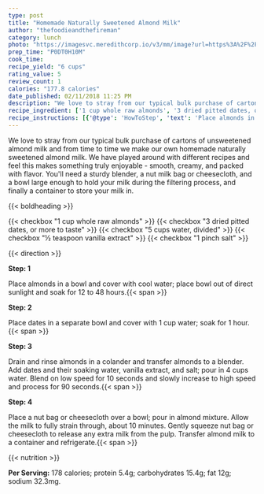 ```yaml
---
type: post
title: "Homemade Naturally Sweetened Almond Milk"
author: "thefoodieandthefireman"
category: lunch
photo: "https://imagesvc.meredithcorp.io/v3/mm/image?url=https%3A%2F%2Fimages.media-allrecipes.com%2Fuserphotos%2F4413480.jpg"
prep_time: "P0DT0H10M"
cook_time: 
recipe_yield: "6 cups"
rating_value: 5
review_count: 1
calories: "177.8 calories"
date_published: 02/11/2018 11:25 PM
description: "We love to stray from our typical bulk purchase of cartons of unsweetened almond milk and from time to time we make our own homemade naturally sweetened almond milk. We have played around with different recipes and feel this makes something truly enjoyable - smooth, creamy, and packed with flavor. You'll need a sturdy blender, a nut milk bag or cheesecloth, and a bowl large enough to hold your milk during the filtering process, and finally a container to store your milk in."
recipe_ingredient: ['1 cup whole raw almonds', '3 dried pitted dates, or more to taste', '5 cups water, divided', '½ teaspoon vanilla extract', '1 pinch salt']
recipe_instructions: [{'@type': 'HowToStep', 'text': 'Place almonds in a bowl and cover with cool water; place bowl out of direct sunlight and soak for 12 to 48 hours.\n'}, {'@type': 'HowToStep', 'text': 'Place dates in a separate bowl and cover with 1 cup water; soak for 1 hour.\n'}, {'@type': 'HowToStep', 'text': 'Drain and rinse almonds in a colander and transfer almonds to a blender. Add dates and their soaking water, vanilla extract, and salt; pour in 4 cups water. Blend on low speed for 10 seconds and slowly increase to high speed and process for 90 seconds.\n'}, {'@type': 'HowToStep', 'text': 'Place a nut bag or cheesecloth over a bowl; pour in almond mixture. Allow the milk to fully strain through, about 10 minutes. Gently squeeze nut bag or cheesecloth to release any extra milk from the pulp. Transfer almond milk to a container and refrigerate.\n'}]
---
```


We love to stray from our typical bulk purchase of cartons of unsweetened almond milk and from time to time we make our own homemade naturally sweetened almond milk. We have played around with different recipes and feel this makes something truly enjoyable - smooth, creamy, and packed with flavor. You'll need a sturdy blender, a nut milk bag or cheesecloth, and a bowl large enough to hold your milk during the filtering process, and finally a container to store your milk in. 

{{< boldheading >}}

{{< checkbox "1 cup whole raw almonds" >}}
{{< checkbox "3  dried pitted dates, or more to taste" >}}
{{< checkbox "5 cups water, divided" >}}
{{< checkbox "½ teaspoon vanilla extract" >}}
{{< checkbox "1 pinch salt" >}}


{{< direction >}}

**Step: 1**

Place almonds in a bowl and cover with cool water; place bowl out of direct sunlight and soak for 12 to 48 hours.{{< span >}}

**Step: 2**

Place dates in a separate bowl and cover with 1 cup water; soak for 1 hour.{{< span >}}

**Step: 3**

Drain and rinse almonds in a colander and transfer almonds to a blender. Add dates and their soaking water, vanilla extract, and salt; pour in 4 cups water. Blend on low speed for 10 seconds and slowly increase to high speed and process for 90 seconds.{{< span >}}

**Step: 4**

Place a nut bag or cheesecloth over a bowl; pour in almond mixture. Allow the milk to fully strain through, about 10 minutes. Gently squeeze nut bag or cheesecloth to release any extra milk from the pulp. Transfer almond milk to a container and refrigerate.{{< span >}}

{{< nutrition >}}

**Per Serving:** 178 calories; protein 5.4g; carbohydrates 15.4g; fat 12g; sodium 32.3mg.